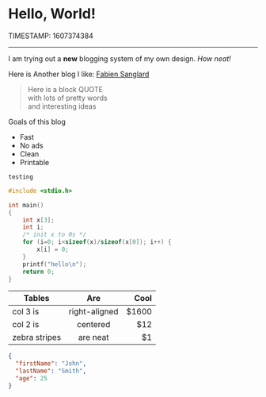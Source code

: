 # Hello, World!
TIMESTAMP: 1607374384

---

I am trying out a **new** blogging system of my own design. _How neat!_

Here is Another blog I like: [Fabien Sanglard][fabien]

> Here is a block QUOTE  
with lots of pretty words  
and interesting ideas

<script src="test.js"></script>

Goals of this blog

* Fast
* No ads
* Clean
* Printable

`testing`

```c
#include <stdio.h>

int main()
{
    int x[3];
    int i;
    /* init x to 0s */
    for (i=0; i<sizeof(x)/sizeof(x[0]); i++) {
        x[i] = 0;
    }
    printf("hello\n");
    return 0;
}
```

| Tables        | Are           | Cool  |
| ------------- |:-------------:| -----:|
| col 3 is      | right-aligned | $1600 |
| col 2 is      | centered      |   $12 |
| zebra stripes | are neat      |    $1 |

```json
{
  "firstName": "John",
  "lastName": "Smith",
  "age": 25
}
```

[fabien]: https://fabiensanglard.net/
